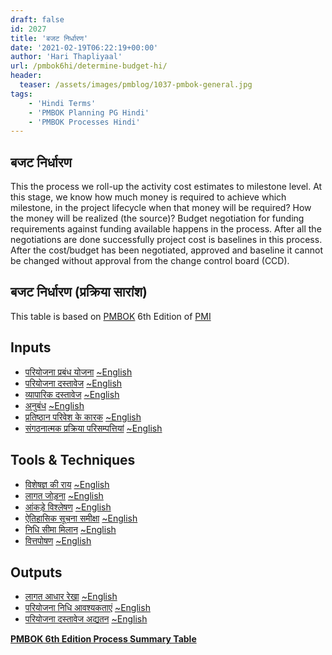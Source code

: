 ```yaml
---
draft: false
id: 2027   
title: 'बजट निर्धारण'
date: '2021-02-19T06:22:19+00:00'
author: 'Hari Thapliyaal'
url: /pmbok6hi/determine-budget-hi/
header:
  teaser: /assets/images/pmblog/1037-pmbok-general.jpg
tags:
    - 'Hindi Terms'
    - 'PMBOK Planning PG Hindi'
    - 'PMBOK Processes Hindi'
---
```


## बजट निर्धारण

This the process we roll-up the activity cost estimates to milestone level. At this stage, we know how much money is required to achieve which milestone, in the project lifecycle when that money will be required? How the money will be realized (the source)? Budget negotiation for funding requirements against funding available happens in the process. After all the negotiations are done successfully project cost is baselines in this process. After the cost/budget has been negotiated, approved and baseline it cannot be changed without approval from the change control board (CCD).

## बजट निर्धारण (प्रक्रिया सारांश)

This table is based on [PMBOK](https://www.pmi.org/pmbok-guide-standards) 6th Edition of [PMI](https:/www.pmi.org)

## Inputs

- [परियोजना प्रबंध योजना](/pmbok6hi/project-management-plan-hi) [~English](/pmbok6/Project-Management-Plan)
- [परियोजना दस्तावेज](/pmbok6hi/project-documents-hi) [~English](/pmbok6/Project-Documents)
- [व्यापारिक दस्तावेज](/pmbok6hi/business-documents-hi) [~English](/pmbok6/Business-Documents)
- [अनुबंध](/pmbok6hi/agreements-hi) [~English](/pmbok6/Agreements)
- [प्रतिष्ठान परिवेश के कारक](/pmbok6hi/enterprise-environmental-factors-hi) [~English](/pmbok6/Enterprise-Environmental-Factors)
- [संगठनात्मक प्रक्रिया परिसम्पत्तियां](/pmbok6hi/organizational-process-assets-hi) [~English](/pmbok6/Organizational-Process-Assets)

## Tools &amp; Techniques

- [विशेषज्ञ की राय](/pmbok6hi/expert-judgement-hi) [~English](/pmbok6/Expert-Judgement)
- [लागत जोड़ना](/pmbok6hi/cost-aggregation-hi) [~English](/pmbok6/Cost-Aggregation)
- [आंकड़े विश्लेषण](/pmbok6hi/data-analysis-hi) [~English](/pmbok6/Data-Analysis)
- [ऐतिहासिक सूचना समीक्षा](/pmbok6hi/historical-information-review-hi) [~English](/pmbok6/Historical-Information-Review)
- [निधि सीमा मिलान](/pmbok6hi/funding-limit-reconciliation-hi) [~English](/pmbok6/Funding-Limit-Reconciliation)
- [वित्तपोषण](/pmbok6hi/financing-hi) [~English](/pmbok6/Financing)

## Outputs

- [लागत आधार रेखा](/pmbok6hi/cost-baseline-hi) [~English](/pmbok6/Cost-Baseline)
- [परियोजना निधि आवश्यकताएं](/pmbok6hi/project-funding-requirements-hi) [~English](/pmbok6/Project-Funding-Requirements)
- [परियोजना दस्तावेज अद्यतन](/pmbok6hi/project-documents-updates-hi) [~English](/pmbok6/Project-Documents-Updates)

**[PMBOK 6th Edition Process Summary Table](process-groups-and-processes-in-pmbok6/)**

